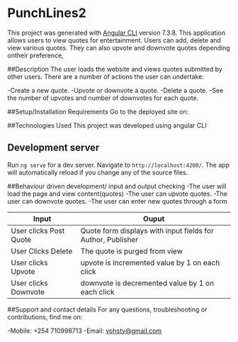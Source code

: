 # PunchLines2

This project was generated with [Angular CLI](https://github.com/angular/angular-cli) version 7.3.8.
This application allows users to view quotes for entertainment. Users can add, delete and view various quotes. They can also upvote and downvote quotes depending ontheir preference,

##Description
The user loads the website and views quotes submitted by other users. There are a number of actions the user can undertake:

-Create a new quote.
-Upvote or downvote a quote.
-Delete a quote.
-See the number of upvotes and number of downvotes for each quote.

##Setup/Installation Requirements
Go to the deployed site on: 

##Technologies Used
This project was developed using angular CLI

## Development server

Run `ng serve` for a dev server. Navigate to `http://localhost:4200/`. The app will automatically reload if you change any of the source files.

##Behaviour driven development/ input and output checking
-The user will load the page and view content(quotes)
-The user can upvote quotes.
-The user can downvote quotes.
-The user can enter new quotes through a form

| Input                        | Ouput                                                                                            |
|--------------------------    |----------------------------------------------------------------------------------------------    |
| User clicks Post  Quote     | Quote form displays with input fields for Author, Publisher                  |
| User Clicks Delete           | The quote is purged from view             |
| User clicks Upvote        |   upvote is incremented value by   1 on each click      |
| User clicks Downvote     | downvote is decremented value by 1 on each click     |

##Support and contact details
For any questions, troubleshooting or contributions, find me on:

-Mobile: +254 710998713
-Email: vohsty@gmail.com
